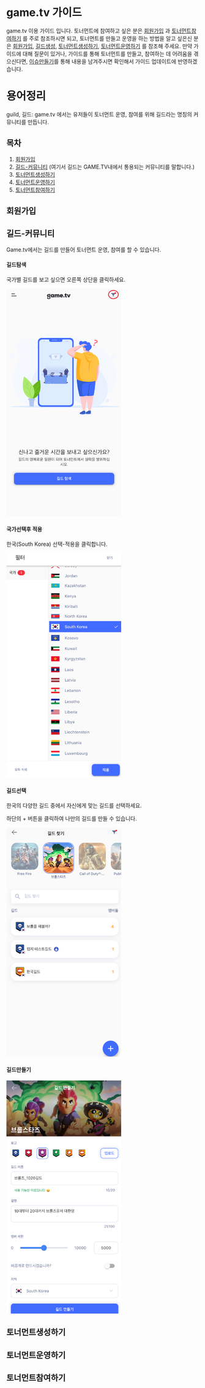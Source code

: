 # game.tv 가이드

game.tv 이용 가이드 입니다. 토너먼트에 참여하고 싶은 분은 [회원가입](#회원가입) 과 [토너먼트참여하기](#토너먼트참여하기) 를 주로 참조하시면 되고, 토너먼트를 만들고 운영을 하는 방법을 알고 싶은신 분은 [회원가입](#회원가입), [길드생성](#길드생성), [토너먼트생성하기](#토너먼트생성하기), [토너먼트운영하기](#토너먼트운영하기) 를 참조해 주세요. 만약 가이드에 대해 질문이 있거나, 가이드를 통해 토너먼트를 만들고, 참여하는 데 어려움을 겪으신다면, [이슈만들기](https://github.com/mari1208/game-tv-guide/issues/new/choose)를 통해 내용을 남겨주시면 확인해서 가이드 업데이트에 반영하겠습니다.

# 용어정리

guild, 길드: game.tv 에서는 유저들이 토너먼트 운영, 참여를 위해 길드라는 명칭의 커뮤니티를 만듭니다.



## 목차

1. [회원가입](#회원가입)
2. [길드-커뮤니티](#길드-커뮤니티) (여기서 길드는 GAME.TV내에서 통용되는 커뮤니티를 말합니다.)
3. [토너먼트생성하기](#토너먼트생성하기)
4. [토너먼트운영하기](#토너먼트운영하기)
5. [토너먼트참여하기](#토너먼트참여하기)

## 회원가입



## 길드-커뮤니티

Game.tv에서는 길드를 만들어 토너먼트 운영, 참여를 할 수 있습니다.

#### 길드탐색

국가별 길드를 보고 싶으면 오른쪽 상단을 클릭하세요.

<img src="image/create/register1.png" width="300">

#### 국가선택후 적용

한국(South Korea) 선택-적용을 클릭합니다.

<img src="image/create/register2.png" width="300">

#### 길드선택

한국의 다양한 길드 중에서 자신에게 맞는 길드를 선택하세요.

하단의 + 버튼을 클릭하여 나만의 길드를 만들 수 있습니다.

<img src="image/create/community1.png" width="300">



#### 길드만들기

<img src="image/create/community3.png" width="300">









## 토너먼트생성하기





## 토너먼트운영하기



## 토너먼트참여하기


